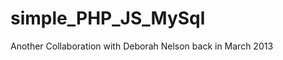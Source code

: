 simple_PHP_JS_MySql
===================

Another Collaboration with Deborah Nelson back in March 2013
